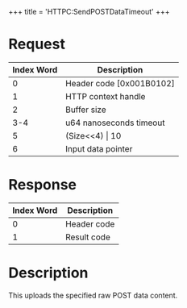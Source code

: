 +++
title = 'HTTPC:SendPOSTDataTimeout'
+++

# Request

| Index Word | Description                |
|------------|----------------------------|
| 0          | Header code \[0x001B0102\] |
| 1          | HTTP context handle        |
| 2          | Buffer size                |
| 3-4        | u64 nanoseconds timeout    |
| 5          | (Size\<\<4) \| 10          |
| 6          | Input data pointer         |

# Response

| Index Word | Description |
|------------|-------------|
| 0          | Header code |
| 1          | Result code |

# Description

This uploads the specified raw POST data content.